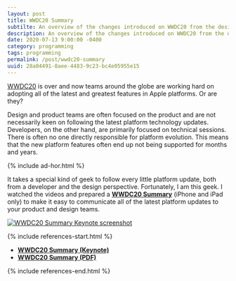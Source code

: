 ```yaml
---
layout: post
title: WWDC20 Summary
subtilte: An overview of the changes introduced on WWDC20 from the design and product perspective
description: An overview of the changes introduced on WWDC20 from the design and product perspective
date: 2020-07-13 9:00:00 -0400
category: programming
tags: programming
permalink: /post/wwdc20-summary
uuid: 28a04491-8aee-4483-9c23-bc4e05955e15
---
```


[WWDC20](https://developer.apple.com/wwdc20/) is over and now teams around the globe are working hard on adopting all of the latest and greatest features in Apple platforms. Or are they?

Design and product teams are often focused on the product and are not necessarily keen on following the latest platform technology updates. Developers, on the other hand, are primarily focused on technical sessions. There is often no one directly responsible for platform evolution. This means that the new platform features often end up not being supported for months and years.

{% include ad-hor.html %}

It takes a special kind of geek to follow every little platform update, both from a developer and the design perspective. Fortunately, I am this geek. I watched the videos and prepared a <a href="/assets/wwdc20-summary.key.zip"><strong>WWDC20 Summary</strong></a> (iPhone and iPad only) to make it easy to communicate all of the latest platform updates to your product and design teams.

<a href="/assets/wwdc20-summary.key.zip">
	<img alt="WWDC20 Summary Keynote screenshot" class="Screenshot kb-legacy-card" src="/images/posts/wwdc20-summary/wwdc-summary.png">
</a>

{% include references-start.html %}

- [**WWDC20 Summary (Keynote)**](/assets/wwdc20-summary.key.zip)
- [**WWDC20 Summary (PDF)**](/assets/wwdc20-summary.pdf)

{% include references-end.html %}